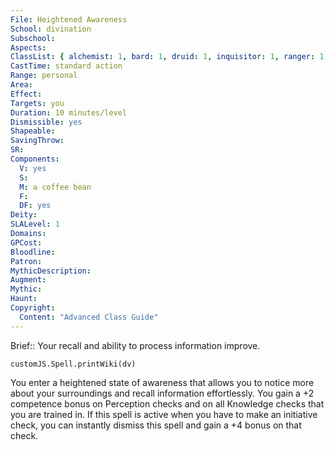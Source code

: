 ```yaml
---
File: Heightened Awareness
School: divination
Subschool: 
Aspects: 
ClassList: { alchemist: 1, bard: 1, druid: 1, inquisitor: 1, ranger: 1, shaman: 1, sorcerer: 1, wizard: 1, occultist: 1, psychic: 1, mesmerist: 1, medium: 1 }
CastTime: standard action
Range: personal
Area: 
Effect: 
Targets: you
Duration: 10 minutes/level
Dismissible: yes
Shapeable: 
SavingThrow: 
SR: 
Components:
  V: yes
  S: 
  M: a coffee bean
  F: 
  DF: yes
Deity: 
SLALevel: 1
Domains: 
GPCost: 
Bloodline: 
Patron: 
MythicDescription: 
Augment: 
Mythic: 
Haunt: 
Copyright:
  Content: "Advanced Class Guide"
---
```

Brief:: Your recall and ability to process information improve.

```dataviewjs
customJS.Spell.printWiki(dv)
```

You enter a heightened state of awareness that allows you to notice more about your surroundings and recall information effortlessly. You gain a +2 competence bonus on Perception checks and on all Knowledge checks that you are trained in.  If this spell is active when you have to make an initiative check, you can instantly dismiss this spell and gain a +4 bonus on that check.
